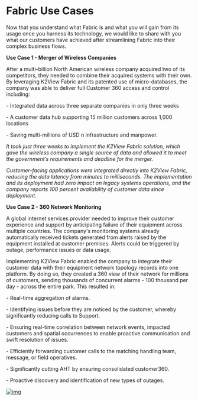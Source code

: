 # Fabric Use Cases



Now that you understand what Fabric is and what you will gain from its usage once you harness its technology, we would like to share with you what our customers have achieved after streamlining Fabric into their complex business flows.



**Use Case 1 - Merger of Wireless Companies** 

After a multi-billion North American wireless company acquired two of its competitors, they needed to combine their acquired systems with their own. By leveraging K2View Fabric and its patented use of micro-databases, the company was able to deliver full Customer 360 access and control including:

\- Integrated data across three separate companies in only three weeks

\- A customer data hub supporting 15 million customers across 1,000 locations

\- Saving multi-millions of USD n infrastructure and manpower. 

*It took just three weeks to implement the K2View Fabric solution, which gave the wireless company a single source of data and allowed it to meet the government’s requirements and deadline for the merger.* 

*Customer-facing applications were integrated directly into K2View Fabric, reducing the data latency from minutes to milliseconds. The implementation and its deployment had zero impact on legacy systems operations, and the company reports 100 percent availability of customer data since deployment.*

 

 

**Use Case 2 - 360 Network Monitoring**

A global internet services provider needed to improve their customer experience and support by anticipating failure of their equipment across multiple countries. The company's monitoring systems already automatically received tickets generated from alerts raised by the equipment installed at customer premises. Alerts could be triggered by outage, performance issues or data usage. 

Implementing K2View Fabric enabled the company to integrate their customer data with their equipment network topology records into one platform. By doing so, they created a 360 view of their network for millions of customers, sending thousands of concurrent alarms - 100 thousand per day - across the entire park. This resulted in:

\- Real-time aggregation of alarms.

\- Identifying issues before they are noticed by the customer, whereby significantly reducing calls to Support.  

\- Ensuring real-time correlation between network events, impacted customers and spatial occurrences to enable proactive communication and swift resolution of issues.

\- Efficiently forwarding customer calls to the matching handling team, message, or field operatives.

\- Significantly cutting AHT by ensuring consolidated customer360.

\- Proactive discovery and identification of new types of outages.



 

[![img](https://github.com/k2view-academy/K2View-Academy/raw/master/articles/images/Previous.png)](/academy/Training_Level_1/01_Fabric_Introduction/1_4_Fabric_Overview.md)



